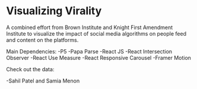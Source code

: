 # Visualizing Virality

A combined effort from Brown Institute and Knight First Amendment Institute to visualize the impact of social media algorithms on people feed and content on the platforms. 


Main Dependencies:
-P5
-Papa Parse
-React JS
-React Intersection Observer
-React Use Measure
-React Responsive Carousel
-Framer Motion


Check out the data: 


-Sahil Patel and Samia Menon